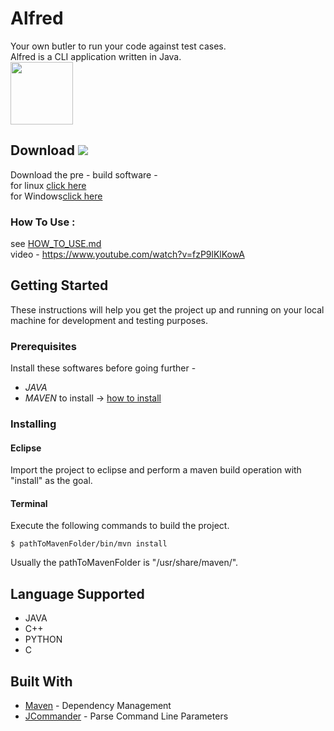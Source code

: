 # Alfred
Your own butler to run your code against test cases.<br />
Alfred is a CLI application written in Java.<br />
<img src="https://vignette1.wikia.nocookie.net/batman/images/2/2c/Batman_TAS_-_Alfred_Pennyworth.jpg/revision/latest?cb=20170629213713" width="100">

## Download <img src="https://img.shields.io/badge/alfred-download-brightgreen.svg">
Download the pre - build software -<br/>
for linux [click here](https://sourceforge.net/projects/nkg447-alfred/files/Alfred-0.0.1-linux.tar.gz/download) <br/>
for Windows[click here](https://sourceforge.net/projects/nkg447-alfred/files/Alfred-0.0.1-Windows.exe/download)<br/>

### How To Use : 
see [HOW_TO_USE.md](https://github.com/nkg447/Alfred/blob/master/HOW_TO_USE.md)<br/>
video - https://www.youtube.com/watch?v=fzP9lKlKowA

## Getting Started
These instructions will help you get the project up and running on your local machine for development and testing purposes.

### Prerequisites
Install these softwares before going further - 
* *JAVA*
* *MAVEN* to install -> [how to install](https://www.mkyong.com/maven/how-to-install-maven-in-ubuntu/)

### Installing
#### Eclipse
Import the project to eclipse and perform a maven build operation with "install" as the goal.

#### Terminal
Execute the following commands to build the project.
```
$ pathToMavenFolder/bin/mvn install
```
Usually the pathToMavenFolder is "/usr/share/maven/".


## Language Supported 
* JAVA
* C++
* PYTHON
* C

## Built With
* [Maven](https://maven.apache.org/) - Dependency Management
* [JCommander](jcommander.org) - Parse Command Line Parameters

